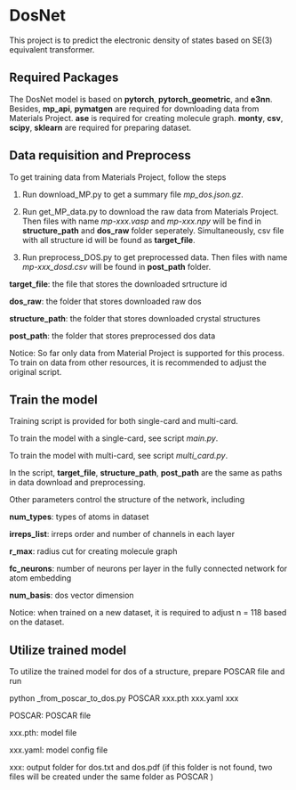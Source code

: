 # DosNet

This project is to predict the electronic density of states based on SE(3) equivalent transformer.

## Required Packages

The DosNet model is based on **pytorch**, **pytorch_geometric**, and **e3nn**. 
Besides, 
**mp_api**, **pymatgen** are required for downloading data from Materials Project.
**ase** is required for creating molecule graph.
**monty**, **csv**, **scipy**, **sklearn** are required for preparing dataset.

## Data requisition and Preprocess

To get training data from Materials Project, follow the steps

1. Run download_MP.py to get a summary file *mp_dos.json.gz*.

2. Run get_MP_data.py to download the raw data from Materials Project. Then files with name *mp-xxx.vasp* and *mp-xxx.npy* will be find in **structure_path** and **dos_raw** folder seperately. Simultaneously, csv file with all structure id will be found as **target_file**.

3. Run preprocess_DOS.py to get preprocessed data. Then files with name *mp-xxx_dosd.csv* will be found in **post_path** folder.


**target_file**: the file that stores the downloaded srtructure id

**dos_raw**: the folder that stores downloaded raw dos

**structure_path**: the folder that stores downloaded crystal structures

**post_path**: the folder that stores preprocessed dos data

Notice: So far only data from Material Project is supported for this process. To train on data from other resources, it is recommended to adjust the original script.

## Train the model

Training script is provided for both single-card and multi-card.

To train the model with a single-card, see script *main.py*.

To train the model with multi-card, see script *multi_card.py*.

In the script, **target_file**, **structure_path**, **post_path** are the same as paths in data download and preprocessing.

Other parameters control the structure of the network, including

**num_types**: types of atoms in dataset

**irreps_list**: irreps order and number of channels in each layer

**r_max**: radius cut for creating molecule graph

**fc_neurons**: number of neurons per layer in the fully connected network for atom embedding

**num_basis**: dos vector dimension

Notice: 
when trained on a new dataset, it is required to adjust n = 118 based on the dataset. 

## Utilize trained model

To utilize the trained model for dos of a structure, prepare POSCAR file and run

python _from_poscar_to_dos.py POSCAR xxx.pth xxx.yaml xxx

POSCAR: POSCAR file

xxx.pth: model file

xxx.yaml: model config file

xxx: output folder for dos.txt and dos.pdf (if this folder is not found, two files will be created under the same folder as POSCAR )
